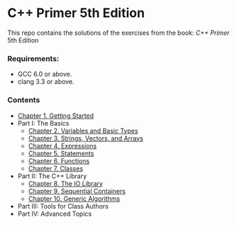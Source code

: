 # **C++ Primer** 5th Edition

This repo contains the solutions of the exercises from the book: _C++ Primer_ 5th Edition

### Requirements:

- GCC 6.0 or above.
- clang 3.3 or above.

### Contents

- [Chapter 1. Getting Started](Chapter_01/README.md)
- Part I: The Basics
  - [Chapter 2. Variables and Basic Types](Chapter_02/README.md)
  - [Chapter 3. Strings, Vectors, and Arrays](Chapter_03/README.md)
  - [Chapter 4. Expressions](Chapter_04/README.md)
  - [Chapter 5. Statements](Chapter_05/README.md)
  - [Chapter 6. Functions](Chapter_06/README.md)
  - [Chapter 7. Classes](Chapter_07/README.md)
- Part II: The C++ Library
  - [Chapter 8. The IO Library](Chapter_08/README.md)
  - [Chapter 9. Sequential Containers](Chapter_09/README.md)
  - [Chapter 10. Generic Algorithms](Chapter_10/README.md)
- Part III: Tools for Class Authors
- Part IV:  Advanced Topics
